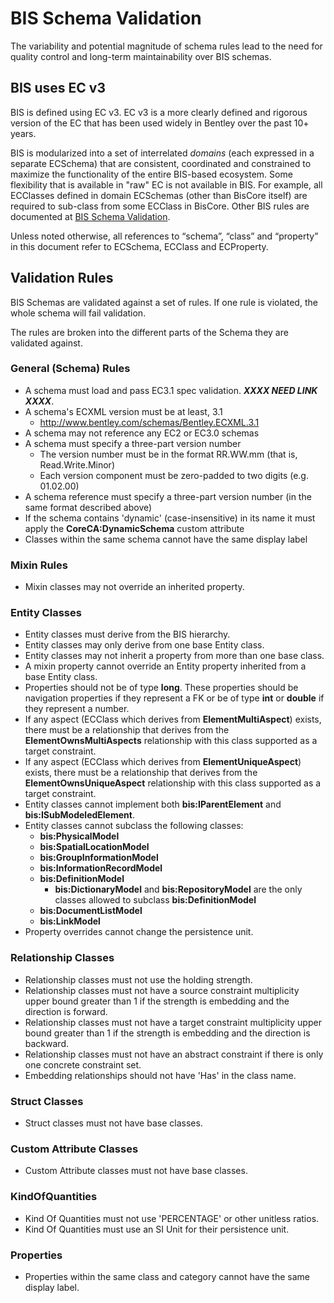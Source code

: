 # BIS Schema Validation

The variability and potential magnitude of schema rules lead to the need for quality control and long-term maintainability over BIS schemas.

## BIS uses EC v3

BIS is defined using EC v3. EC v3 is a more clearly defined and rigorous version of the EC that has been used widely in Bentley over the past 10+ years.

BIS is modularized into a set of interrelated *domains* (each expressed in a separate ECSchema) that are consistent, coordinated and constrained to maximize the functionality of the entire BIS-based ecosystem. Some flexibility that is available in "raw" EC is not available in BIS. For example, all ECClasses defined in domain ECSchemas (other than BisCore itself) are required to sub-class from some ECClass in BisCore. Other BIS rules are documented at [BIS Schema Validation](./bis-schema-validation.md).

Unless noted otherwise, all references to “schema”, “class” and “property” in this document refer to ECSchema, ECClass and ECProperty.

## Validation Rules

BIS Schemas are validated against a set of rules. If one rule is violated, the whole schema will fail validation.

The rules are broken into the different parts of the Schema they are validated against.

### General (Schema) Rules

- A schema must load and pass EC3.1 spec validation. **_XXXX NEED LINK XXXX_**.
- A schema's ECXML version must be at least, 3.1
  - http://www.bentley.com/schemas/Bentley.ECXML.3.1
- A schema may not reference any EC2 or EC3.0 schemas
- A schema must specify a three-part version number
  - The version number must be in the format RR.WW.mm (that is, Read.Write.Minor)
  - Each version component must be zero-padded to two digits (e.g. 01.02.00)
- A schema reference must specify a three-part version number (in the same format described above)
- If the schema contains 'dynamic' (case-insensitive) in its name it must apply the **CoreCA:DynamicSchema** custom attribute
- Classes within the same schema cannot have the same display label

### Mixin Rules

- Mixin classes may not override an inherited property.

### Entity Classes

- Entity classes must derive from the BIS hierarchy.
- Entity classes may only derive from one base Entity class.
- Entity classes may not inherit a property from more than one base class.
- A mixin property cannot override an Entity property inherited from a base Entity class.
- Properties should not be of type **long**. These properties should be navigation properties if they represent a FK or be of type **int** or **double** if they represent a number.
- If any aspect (ECClass which derives from **ElementMultiAspect**) exists, there must be a relationship that derives from the **ElementOwnsMultiAspects** relationship with this class supported as a target constraint.
- If any aspect (ECClass which derives from **ElementUniqueAspect**) exists, there must be a relationship that derives from the **ElementOwnsUniqueAspect** relationship with this class supported as a target constraint.
- Entity classes cannot implement both **bis:IParentElement** and **bis:ISubModeledElement**.
- Entity classes cannot subclass the following classes:
  - **bis:PhysicalModel**
  - **bis:SpatialLocationModel**
  - **bis:GroupInformationModel**
  - **bis:InformationRecordModel**
  - **bis:DefinitionModel**
    - **bis:DictionaryModel** and **bis:RepositoryModel** are the only classes allowed to subclass **bis:DefinitionModel**
  - **bis:DocumentListModel**
  - **bis:LinkModel**
- Property overrides cannot change the persistence unit.

### Relationship Classes

- Relationship classes must not use the holding strength.
- Relationship classes must not have a source constraint multiplicity upper bound greater than 1 if the strength is embedding and the direction is forward.
- Relationship classes must not have a target constraint multiplicity upper bound greater than 1 if the strength is embedding and the direction is backward.
- Relationship classes must not have an abstract constraint if there is only one concrete constraint set.
- Embedding relationships should not have 'Has' in the class name.

### Struct Classes

- Struct classes must not have base classes.

### Custom Attribute Classes

- Custom Attribute classes must not have base classes.

### KindOfQuantities

- Kind Of Quantities must not use 'PERCENTAGE' or other unitless ratios.
- Kind Of Quantities must use an SI Unit for their persistence unit.

### Properties

- Properties within the same class and category cannot have the same display label.
